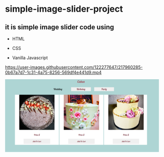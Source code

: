 # simple-image-slider-project
## it is simple image slider code using 
- HTML
* CSS
+ Vanilla Javascript



https://user-images.githubusercontent.com/122277647/217960285-0b67a7d7-1c31-4a75-8256-569df4e441d9.mp4




![This is an image](./src/assests/page-photo.png)
